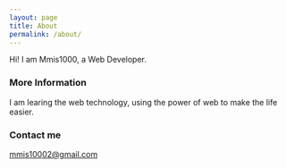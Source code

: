 ```yaml
---
layout: page
title: About
permalink: /about/
---
```


Hi! I am Mmis1000, a Web Developer.

### More Information

I am learing the web technology, using the power of web to make the life easier.

### Contact me

[mmis10002@gmail.com](mailto:mmis10002@gmail.com)
